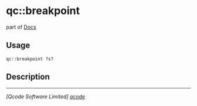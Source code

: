 qc::breakpoint
==============

part of [Docs](../index.md)

Usage
-----
`qc::breakpoint ?s?`

Description
-----------


----------------------------------
*[Qcode Software Limited] [qcode]*

[qcode]: http://www.qcode.co.uk "Qcode Software"